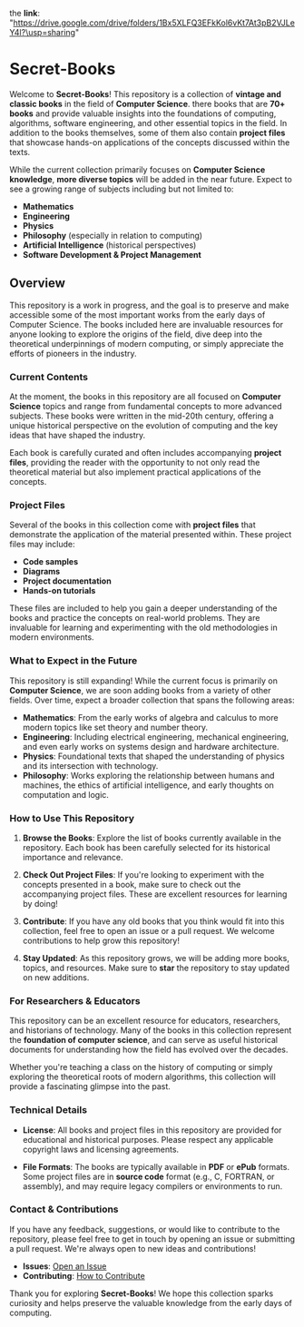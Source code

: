 the **link**: "https://drive.google.com/drive/folders/1Bx5XLFQ3EFkKol6vKt7At3pB2VJLeY4l?\usp=sharing"
# Secret-Books

Welcome to **Secret-Books**! This repository is a collection of **vintage and classic books** in the field of **Computer Science**. there books that are **70+ books** and provide valuable insights into the foundations of computing, algorithms, software engineering, and other essential topics in the field. In addition to the books themselves, some of them also contain **project files** that showcase hands-on applications of the concepts discussed within the texts.

While the current collection primarily focuses on **Computer Science knowledge**, **more diverse topics** will be added in the near future. Expect to see a growing range of subjects including but not limited to:

* **Mathematics**
* **Engineering**
* **Physics**
* **Philosophy** (especially in relation to computing)
* **Artificial Intelligence** (historical perspectives)
* **Software Development & Project Management**

## Overview

This repository is a work in progress, and the goal is to preserve and make accessible some of the most important works from the early days of Computer Science. The books included here are invaluable resources for anyone looking to explore the origins of the field, dive deep into the theoretical underpinnings of modern computing, or simply appreciate the efforts of pioneers in the industry.

### Current Contents

At the moment, the books in this repository are all focused on **Computer Science** topics and range from fundamental concepts to more advanced subjects. These books were written in the mid-20th century, offering a unique historical perspective on the evolution of computing and the key ideas that have shaped the industry.

Each book is carefully curated and often includes accompanying **project files**, providing the reader with the opportunity to not only read the theoretical material but also implement practical applications of the concepts.

### Project Files

Several of the books in this collection come with **project files** that demonstrate the application of the material presented within. These project files may include:

* **Code samples**
* **Diagrams**
* **Project documentation**
* **Hands-on tutorials**

These files are included to help you gain a deeper understanding of the books and practice the concepts on real-world problems. They are invaluable for learning and experimenting with the old methodologies in modern environments.

### What to Expect in the Future

This repository is still expanding! While the current focus is primarily on **Computer Science**, we are soon adding books from a variety of other fields. Over time, expect a broader collection that spans the following areas:

* **Mathematics**: From the early works of algebra and calculus to more modern topics like set theory and number theory.
* **Engineering**: Including electrical engineering, mechanical engineering, and even early works on systems design and hardware architecture.
* **Physics**: Foundational texts that shaped the understanding of physics and its intersection with technology.
* **Philosophy**: Works exploring the relationship between humans and machines, the ethics of artificial intelligence, and early thoughts on computation and logic.

### How to Use This Repository

1. **Browse the Books**: Explore the list of books currently available in the repository. Each book has been carefully selected for its historical importance and relevance.

2. **Check Out Project Files**: If you're looking to experiment with the concepts presented in a book, make sure to check out the accompanying project files. These are excellent resources for learning by doing!

3. **Contribute**: If you have any old books that you think would fit into this collection, feel free to open an issue or a pull request. We welcome contributions to help grow this repository!

4. **Stay Updated**: As this repository grows, we will be adding more books, topics, and resources. Make sure to **star** the repository to stay updated on new additions.

### For Researchers & Educators

This repository can be an excellent resource for educators, researchers, and historians of technology. Many of the books in this collection represent the **foundation of computer science**, and can serve as useful historical documents for understanding how the field has evolved over the decades.

Whether you're teaching a class on the history of computing or simply exploring the theoretical roots of modern algorithms, this collection will provide a fascinating glimpse into the past.

### Technical Details

* **License**: All books and project files in this repository are provided for educational and historical purposes. Please respect any applicable copyright laws and licensing agreements.

* **File Formats**: The books are typically available in **PDF** or **ePub** formats. Some project files are in **source code** format (e.g., C, FORTRAN, or assembly), and may require legacy compilers or environments to run.

### Contact & Contributions

If you have any feedback, suggestions, or would like to contribute to the repository, please feel free to get in touch by opening an issue or submitting a pull request. We're always open to new ideas and contributions!

* **Issues**: [Open an Issue](https://github.com/yourusername/secret-books/issues)
* **Contributing**: [How to Contribute](https://github.com/yourusername/secret-books/blob/main/CONTRIBUTING.md)

Thank you for exploring **Secret-Books**! We hope this collection sparks curiosity and helps preserve the valuable knowledge from the early days of computing.
